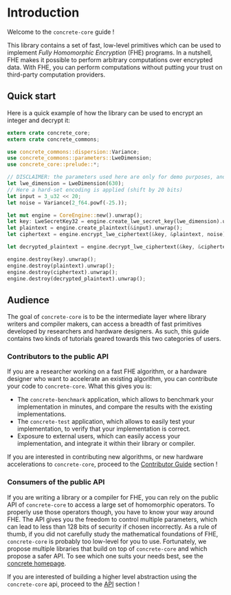 # Introduction

Welcome to the `concrete-core` guide !

This library contains a set of fast, low-level primitives which can be used to implement *Fully Homomorphic 
Encryption* (FHE) programs. In a nutshell, FHE makes it possible to perform arbitrary computations over 
encrypted data. With FHE, you can perform computations without putting your trust on third-party computation 
providers.

## Quick start

Here is a quick example of how the library can be used to encrypt an integer and decrypt it:

```rust
extern crate concrete_core;
extern crate concrete_commons;

use concrete_commons::dispersion::Variance;
use concrete_commons::parameters::LweDimension;
use concrete_core::prelude::*;

// DISCLAIMER: the parameters used here are only for demo purposes, and are not secure.
let lwe_dimension = LweDimension(630);
// Here a hard-set encoding is applied (shift by 20 bits)
let input = 3_u32 << 20;
let noise = Variance(2_f64.powf(-25.));

let mut engine = CoreEngine::new().unwrap();
let key: LweSecretKey32 = engine.create_lwe_secret_key(lwe_dimension).unwrap();
let plaintext = engine.create_plaintext(&input).unwrap();
let ciphertext = engine.encrypt_lwe_ciphertext(&key, &plaintext, noise).unwrap();

let decrypted_plaintext = engine.decrypt_lwe_ciphertext(&key, &ciphertext).unwrap();

engine.destroy(key).unwrap();
engine.destroy(plaintext).unwrap();
engine.destroy(ciphertext).unwrap();
engine.destroy(decrypted_plaintext).unwrap();
```

## Audience

The goal of `concrete-core` is to be the intermediate layer where library writers and compiler makers, can
access a breadth of fast primitives developed by researchers and hardware designers. As such, this guide
contains two kinds of tutorials geared towards this two categories of users.

### Contributors to the public API

If you are a researcher working on a fast FHE algorithm, or a hardware designer who want to accelerate an
existing algorithm, you can contribute your code to `concrete-core`. What this gives you is:
+ The `concrete-benchmark` application, which allows to benchmark your implementation in minutes, and compare
the results with the existing implementations.
+ The `concrete-test` application, which allows to easily test your implementation, to verify that your
implementation is correct.
+ Exposure to external users, which can easily access your implementation, and integrate it within their
library or compiler.

If you are interested in contributing new algorithms, or new hardware accelerations to `concrete-core`,
proceed to the [Contributor Guide](../dev/index.rst) section !

### Consumers of the public API

If you are writing a library or a compiler for FHE, you can rely on the public API of `concrete-core` to
access a large set of homomorphic operators. To properly use those operators though, you have to know your way
around FHE. The API gives you the freedom to control multiple parameters, which can lead to less than 128
bits of security if chosen incorrectly. As a rule of thumb, if you did not carefully study the mathematical
foundations of FHE, `concrete-core` is probably too low-level for you to use. Fortunately, we propose multiple
libraries that build on top of `concrete-core` and which propose a safer API. To see which one suits your
needs best, see the [concrete homepage](https://zama.ai/concrete).

If you are interested of building a higher level abstraction using the `concrete-core` api, proceed to the
[API](../api/backends.md) section !
